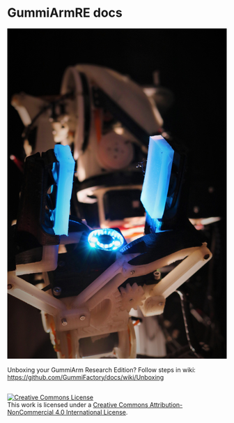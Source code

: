 # GummiArmRE docs

![alt text](https://github.com/GummiFactory/docs/blob/master/images/general/ugg.jpg "GummiArmRE")

Unboxing your GummiArm Research Edition? Follow steps in wiki: https://github.com/GummiFactory/docs/wiki/Unboxing

##
<a rel="license" href="http://creativecommons.org/licenses/by-nc/4.0/"><img alt="Creative Commons License" style="border-width:0" src="https://i.creativecommons.org/l/by-nc/4.0/88x31.png" /></a><br />This work is licensed under a <a rel="license" href="http://creativecommons.org/licenses/by-nc/4.0/">Creative Commons Attribution-NonCommercial 4.0 International License</a>.
